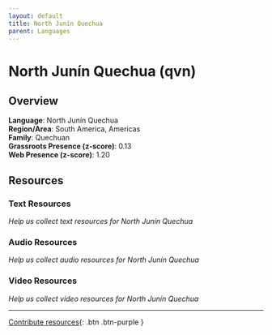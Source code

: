 ```yaml
---
layout: default
title: North Junín Quechua
parent: Languages
---
```


# North Junín Quechua (qvn)

## Overview

**Language**: North Junín Quechua  
**Region/Area**: South America, Americas  
**Family**: Quechuan  
**Grassroots Presence (z-score)**: 0.13  
**Web Presence (z-score)**: 1.20  

## Resources

### Text Resources
*Help us collect text resources for North Junín Quechua*

### Audio Resources
*Help us collect audio resources for North Junín Quechua*

### Video Resources
*Help us collect video resources for North Junín Quechua*

---

[Contribute resources](https://forms.office.com/e/1SfLJx3u1r){: .btn .btn-purple }
